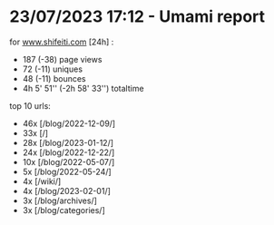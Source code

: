 # 23/07/2023 17:12 - Umami report
for www.shifeiti.com [24h] :

 - 187 (-38) page views
 - 72 (-11) uniques
 - 48 (-11) bounces
 - 4h 5' 51'' (-2h 58' 33'') totaltime


top 10 urls:
 - 46x [/blog/2022-12-09/]
 - 33x [/]
 - 28x [/blog/2023-01-12/]
 - 24x [/blog/2022-12-22/]
 - 10x [/blog/2022-05-07/]
 - 5x [/blog/2022-05-24/]
 - 4x [/wiki/]
 - 4x [/blog/2023-02-01/]
 - 3x [/blog/archives/]
 - 3x [/blog/categories/]


